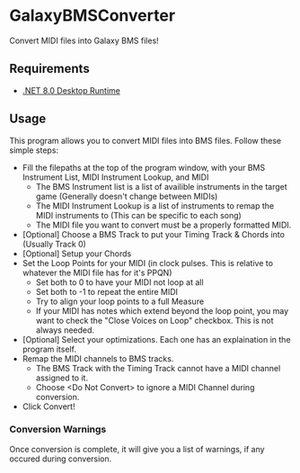 # GalaxyBMSConverter
Convert MIDI files into Galaxy BMS files!



## Requirements
- [.NET 8.0 Desktop Runtime](https://dotnet.microsoft.com/en-us/download/dotnet/8.0)

## Usage
This program allows you to convert MIDI files into BMS files. Follow these simple steps:

- Fill the filepaths at the top of the program window, with your BMS Instrument List, MIDI Instrument Lookup, and MIDI
  - The BMS Instrument list is a list of availible instruments in the target game (Generally doesn't change between MIDIs)
  - The MIDI Instrument Lookup is a list of instruments to remap the MIDI instruments to (This can be specific to each song)
  - The MIDI file you want to convert must be a properly formatted MIDI.
- \[Optional\] Choose a BMS Track to put your Timing Track & Chords into (Usually Track 0)
- \[Optional\] Setup your Chords
- Set the Loop Points for your MIDI (in clock pulses. This is relative to whatever the MIDI file has for it's PPQN)
  - Set both to 0 to have your MIDI not loop at all
  - Set both to -1 to repeat the entire MIDI
  - Try to align your loop points to a full Measure
  - If your MIDI has notes which extend beyond the loop point, you may want to check the "Close Voices on Loop" checkbox. This is not always needed.
- \[Optional\] Select your optimizations. Each one has an explaination in the program itself.
- Remap the MIDI channels to BMS tracks.
  - The BMS Track with the Timing Track cannot have a MIDI channel assigned to it.
  - Choose \<Do Not Convert\> to ignore a MIDI Channel during conversion.
- Click Convert!

### Conversion Warnings
Once conversion is complete, it will give you a list of warnings, if any occured during conversion.